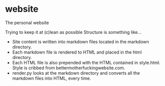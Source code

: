 # website
The personal website

Trying to keep it at (c)lean as possible
Structure is something like...

* Site content is written into markdown files located in the markdown directory.
* Each markdown file is rendered to HTML and placed in the html directory.
* Each HTML file is also prepended with the HTML contained in style.html. Style is cribbed from  bettermotherfuckingwebsite.com.
* render.py looks at the markdown directory and converts all the markdown files into HTML, every time. 

